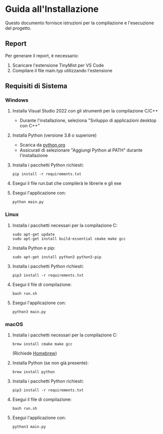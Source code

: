 # Guida all'Installazione

Questo documento fornisce istruzioni per la compilazione e l'esecuzione del progetto.

## Report

Per generare il report, è necessario:
1. Scaricare l'estensione TinyMist per VS Code
2. Compilare il file main.typ utilizzando l'estensione

## Requisiti di Sistema

### Windows
1. Installa Visual Studio 2022 con gli strumenti per la compilazione C/C++
   - Durante l'installazione, seleziona "Sviluppo di applicazioni desktop con C++"
   
2. Installa Python (versione 3.8 o superiore)
   - Scarica da [python.org](https://www.python.org/downloads/)
   - Assicurati di selezionare "Aggiungi Python al PATH" durante l'installazione

3. Installa i pacchetti Python richiesti:
   ```
   pip install -r requirements.txt
   ```

4. Esegui il file run.bat che compilerà le librerie e gli exe

5. Esegui l'applicazione con:
   ```
   python main.py
   ```

### Linux
1. Installa i pacchetti necessari per la compilazione C:
   ```
   sudo apt-get update
   sudo apt-get install build-essential cmake make gcc
   ```

2. Installa Python e pip:
   ```
   sudo apt-get install python3 python3-pip
   ```

3. Installa i pacchetti Python richiesti:
   ```
   pip3 install -r requirements.txt
   ```

4. Esegui il file di compilazione:
   ```
   bash run.sh
   ```

5. Esegui l'applicazione con:
   ```
   python3 main.py
   ```

### macOS
1. Installa i pacchetti necessari per la compilazione C:
   ```
   brew install cmake make gcc
   ```
   (Richiede [Homebrew](https://brew.sh/))

2. Installa Python (se non già presente):
   ```
   brew install python
   ```

3. Installa i pacchetti Python richiesti:
   ```
   pip3 install -r requirements.txt
   ```

4. Esegui il file di compilazione:
   ```
   bash run.sh
   ```

5. Esegui l'applicazione con:
   ```
   python3 main.py
   ```
